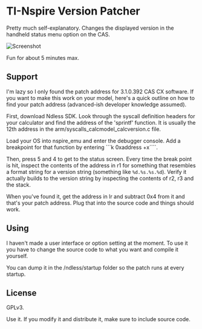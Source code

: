 # TI-Nspire Version Patcher

Pretty much self-explanatory. Changes the displayed version in the handheld status menu option on the CAS.

![Screenshot](http://i50.tinypic.com/34dljrn.jpg)

Fun for about 5 minutes max.

## Support

I'm lazy so I only found the patch address for 3.1.0.392 CAS CX software. If you want to make this work on your model, here's a quick outline on how to find your patch address (advanced-ish developer knowledge assumed).

First, download Ndless SDK. Look through the syscall definition headers for your calculator and find the address of the 'sprintf' function. It is usually the 12th address in the arm/syscalls_calcmodel_calcversion.c file.

Load your OS into nspire_emu and enter the debugger console. Add a breakpoint for that function by entering ```k 0xaddress +x````.

Then, press 5 and 4 to get to the status screen. Every time the break point is hit, inspect the contents of the address in r1 for something that resembles a format string for a version string (something like ```%d.%s.%s.%d```). Verify it actually builds to the version string by inspecting the contents of r2, r3 and the stack.

When you've found it, get the address in lr and subtract 0x4 from it and that's your patch address. Plug that into the source code and things should work.

## Using

I haven't made a user interface or option setting at the moment. To use it you have to change the source code to what you want and compile it yourself.

You can dump it in the /ndless/startup folder so the patch runs at every startup.

## License

GPLv3.

Use it. If you modify it and distribute it, make sure to include source code.